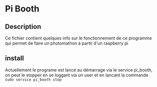 # Pi Booth

## Description

Ce fichier contient quelques info sur le fonctionnement de ce programme qui permet de faire un photomathon à partir d'un raspberry pi

## install

Actuellement le programe est lancé au démarrage via le service pi_booth, on peut le stopper en se loggant via un user et en lancant la commande `sudo service pi_booth stop`
